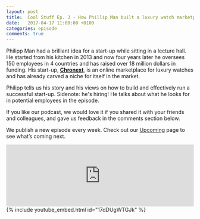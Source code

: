 ```yaml
---
layout: post
title:  Cool Stuff Ep. 3 - How Phillip Man built a luxury watch marketplace from his kitchen
date:   2017-04-17 11:00:00 +0100
categories: episode
comments: true
---
```


Philipp Man had a brilliant idea for a start-up while sitting in a lecture hall. He started from his kitchen in 2013 and now four years later he oversees 150 employees in 4 countries and has raised over 18 million dollars in funding. His start-up, **[Chronext](https://www.chronext.com/)**, is an online marketplace for luxury watches and has already carved a niche for itself in the market.

Philipp tells us his story and his views on how to build and effectively run a successful start-up. Sidenote: he's hiring! He talks about what he looks for in potential employees in the episode.

If you like our podcast, we would love it if you shared it with your friends and colleagues, and gave us feedback in the comments section below.

We publish a new episode every week. Check out our [Upcoming](/upcoming) page to see what’s coming next.

<div id="media-wrapper">
<div id="soundcloud-embed"><iframe width="100%" height="166" scrolling="no" frameborder="no" src="https://w.soundcloud.com/player/?url=https%3A//api.soundcloud.com/tracks/318010066&amp;color=ff5500&amp;auto_play=false&amp;hide_related=false&amp;show_comments=true&amp;show_user=true&amp;show_reposts=false"></iframe></div>
<div id="youtube-embed">{% include youtube_embed.html id="17dDUgWTGJk" %}</div> 
</div>
